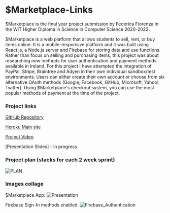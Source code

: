 # $Marketplace-Links

$Marketplace is the final year project submission by Federica Fiorenza in the WIT Higher Diploma in Science in Computer Science 2020-2022.

$Marketplace is a web platform that allows students to sell, rent, or buy items online.
It is a mobile-responsive platform and it was built using React.js, a Node.js server and Firebase for storing data and use functions.
Rather than focus on selling and purchasing items, this project was about researching new methods for user authentication and payment methods available in Ireland.
For this project I have attempted the integration of PayPal, Stripe, Braintree and Adyen in their own individual sandbox/test environments.
Users can either create their own account or choose from six alternative OAuth methods (Google, Facebook, GitHub, Microsoft, Yahoo!, Twitter). Using $Marketplace's checkout system, you can use the most popular methods of payment at the time of the project.


### Project links
[GitHub Repository](https://github.com/fedaxl/student-marketplace)

[Heroku Main site](https://s-marketplace.herokuapp.com/)

[Project Video](https://youtu.be/tCkQMxKyxy4)

[Presentation Slides] - in progress

### Project plan (stacks for each 2 week sprint)
![PLAN](https://user-images.githubusercontent.com/22814086/163736921-d09c7178-7908-4205-a044-e8d53718d579.jpg)


### Images collage
$Marketplace App:
![Presentation](https://user-images.githubusercontent.com/22814086/163735392-47f4483f-860b-405d-bc9f-bc54570815e0.jpg)

Firebase Sign-In methods enabled:
![Firebase_Authentication](https://user-images.githubusercontent.com/22814086/163735394-90d2c7a0-3b94-40d1-97f6-295f7c3605c2.jpg)


